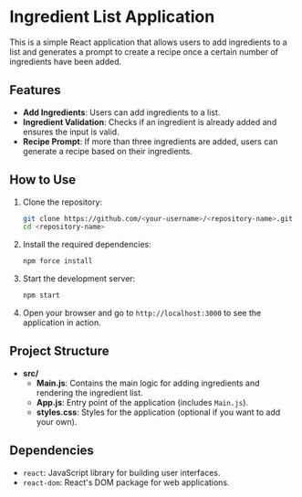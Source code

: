 # Ingredient List Application

This is a simple React application that allows users to add ingredients to a list and generates a prompt to create a recipe once a certain number of ingredients have been added.

## Features

- **Add Ingredients**: Users can add ingredients to a list.
- **Ingredient Validation**: Checks if an ingredient is already added and ensures the input is valid.
- **Recipe Prompt**: If more than three ingredients are added, users can generate a recipe based on their ingredients.

## How to Use

1. Clone the repository:

    ```bash
    git clone https://github.com/<your-username>/<repository-name>.git
    cd <repository-name>
    ```

2. Install the required dependencies:

    ```bash
    npm force install
    ```

3. Start the development server:

    ```bash
    npm start
    ```

4. Open your browser and go to `http://localhost:3000` to see the application in action.

## Project Structure

- **src/**
  - **Main.js**: Contains the main logic for adding ingredients and rendering the ingredient list.
  - **App.js**: Entry point of the application (includes `Main.js`).
  - **styles.css**: Styles for the application (optional if you want to add your own).

## Dependencies

- `react`: JavaScript library for building user interfaces.
- `react-dom`: React's DOM package for web applications.
